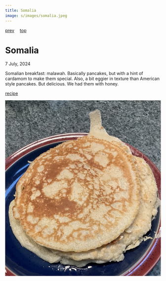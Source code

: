 ```yaml
---
title: Somalia
image: s/images/somalia.jpeg
---
```

[prev](solomon_islands.md)&emsp;
[top](../index.md)&emsp;
# Somalia
7 July, 2024

Somalian breakfast: malawah. Basically pancakes, but with a hint of
cardamom to make them special. Also, a bit eggier in texture than
American style pancakes. But delicious. We had them with honey.

[recipe](https://www.thespruceeats.com/malawah-somali-sweet-pancake-39501)

![breakfast](images/somalia.jpeg)
